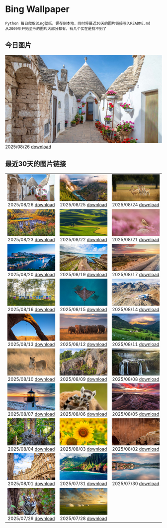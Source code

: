 # Bing Wallpaper

```
Python 每日爬取Bing壁纸，保存到本地，同时将最近30天的图片链接写入README.md
从2009年开始至今的图片大部分都有，有几个实在是找不到了
```



## 今日图片


![](./images/2025/08/26/TrulliHouses_ZH-CN3856452406_1920x1080_2025-08-26.jpg)2025/08/26 [download](./images/2025/08/26/TrulliHouses_ZH-CN3856452406_1920x1080_2025-08-26.jpg)

## 最近30天的图片链接


|      |      |      |
| :----: | :----: | :----: |
|![](./images/2025/08/26/TrulliHouses_ZH-CN3856452406_1920x1080_2025-08-26.jpg)2025/08/26 [download](./images/2025/08/26/TrulliHouses_ZH-CN3856452406_1920x1080_2025-08-26.jpg)|![](./images/2025/08/25/YellowstoneRiver_ZH-CN3716808579_1920x1080_2025-08-25.jpg)2025/08/25 [download](./images/2025/08/25/YellowstoneRiver_ZH-CN3716808579_1920x1080_2025-08-25.jpg)|![](./images/2025/08/24/CervusDama_ZH-CN3603505811_1920x1080_2025-08-24.jpg)2025/08/24 [download](./images/2025/08/24/CervusDama_ZH-CN3603505811_1920x1080_2025-08-24.jpg)|
|![](./images/2025/08/23/ChushuY25_ZH-CN0495086720_1920x1080_2025-08-23.jpg)2025/08/23 [download](./images/2025/08/23/ChushuY25_ZH-CN0495086720_1920x1080_2025-08-23.jpg)|![](./images/2025/08/22/PalouseWA_ZH-CN2552273820_1920x1080_2025-08-22.jpg)2025/08/22 [download](./images/2025/08/22/PalouseWA_ZH-CN2552273820_1920x1080_2025-08-22.jpg)|![](./images/2025/08/21/WheatearBird_ZH-CN2663965839_1920x1080_2025-08-21.jpg)2025/08/21 [download](./images/2025/08/21/WheatearBird_ZH-CN2663965839_1920x1080_2025-08-21.jpg)|
|![](./images/2025/08/20/CitadelBonifacio_ZH-CN2130899430_1920x1080_2025-08-20.jpg)2025/08/20 [download](./images/2025/08/20/CitadelBonifacio_ZH-CN2130899430_1920x1080_2025-08-20.jpg)|![](./images/2025/08/19/GipuzcoaSummer_ZH-CN1926924422_1920x1080_2025-08-19.jpg)2025/08/19 [download](./images/2025/08/19/GipuzcoaSummer_ZH-CN1926924422_1920x1080_2025-08-19.jpg)|![](./images/2025/08/17/LyngvigLighthouse_ZH-CN0836204503_1920x1080_2025-08-17.jpg)2025/08/17 [download](./images/2025/08/17/LyngvigLighthouse_ZH-CN0836204503_1920x1080_2025-08-17.jpg)|
|![](./images/2025/08/16/ColorfulBeehives_ZH-CN0180195770_1920x1080_2025-08-16.jpg)2025/08/16 [download](./images/2025/08/16/ColorfulBeehives_ZH-CN0180195770_1920x1080_2025-08-16.jpg)|![](./images/2025/08/15/SpottedEagleRay_ZH-CN9894613260_1920x1080_2025-08-15.jpg)2025/08/15 [download](./images/2025/08/15/SpottedEagleRay_ZH-CN9894613260_1920x1080_2025-08-15.jpg)|![](./images/2025/08/14/PizNairPeak_ZH-CN8209144138_1920x1080_2025-08-14.jpg)2025/08/14 [download](./images/2025/08/14/PizNairPeak_ZH-CN8209144138_1920x1080_2025-08-14.jpg)|
|![](./images/2025/08/13/CoronaArch_ZH-CN5406267193_1920x1080_2025-08-13.jpg)2025/08/13 [download](./images/2025/08/13/CoronaArch_ZH-CN5406267193_1920x1080_2025-08-13.jpg)|![](./images/2025/08/12/KenyaElephants_ZH-CN7587207512_1920x1080_2025-08-12.jpg)2025/08/12 [download](./images/2025/08/12/KenyaElephants_ZH-CN7587207512_1920x1080_2025-08-12.jpg)|![](./images/2025/08/11/SantaMaddalena_ZH-CN7421083295_1920x1080_2025-08-11.jpg)2025/08/11 [download](./images/2025/08/11/SantaMaddalena_ZH-CN7421083295_1920x1080_2025-08-11.jpg)|
|![](./images/2025/08/10/LionessKenya_ZH-CN6791029673_1920x1080_2025-08-10.jpg)2025/08/10 [download](./images/2025/08/10/LionessKenya_ZH-CN6791029673_1920x1080_2025-08-10.jpg)|![](./images/2025/08/09/MaoriRock_ZH-CN5614685493_1920x1080_2025-08-09.jpg)2025/08/09 [download](./images/2025/08/09/MaoriRock_ZH-CN5614685493_1920x1080_2025-08-09.jpg)|![](./images/2025/08/08/IguazuArgentina_ZH-CN4457051931_1920x1080_2025-08-08.jpg)2025/08/08 [download](./images/2025/08/08/IguazuArgentina_ZH-CN4457051931_1920x1080_2025-08-08.jpg)|
|![](./images/2025/08/07/GasparillaLight_ZH-CN6855683859_1920x1080_2025-08-07.jpg)2025/08/07 [download](./images/2025/08/07/GasparillaLight_ZH-CN6855683859_1920x1080_2025-08-07.jpg)|![](./images/2025/08/06/BabyLemur_ZH-CN6617977758_1920x1080_2025-08-06.jpg)2025/08/06 [download](./images/2025/08/06/BabyLemur_ZH-CN6617977758_1920x1080_2025-08-06.jpg)|![](./images/2025/08/05/CaliforniaTidepool_ZH-CN6273815361_1920x1080_2025-08-05.jpg)2025/08/05 [download](./images/2025/08/05/CaliforniaTidepool_ZH-CN6273815361_1920x1080_2025-08-05.jpg)|
|![](./images/2025/08/04/LaplandOwl_ZH-CN6070251232_1920x1080_2025-08-04.jpg)2025/08/04 [download](./images/2025/08/04/LaplandOwl_ZH-CN6070251232_1920x1080_2025-08-04.jpg)|![](./images/2025/08/03/HappySunflower_ZH-CN5840993161_1920x1080_2025-08-03.jpg)2025/08/03 [download](./images/2025/08/03/HappySunflower_ZH-CN5840993161_1920x1080_2025-08-03.jpg)|![](./images/2025/08/02/FruitaPetroglyphs_ZH-CN5423905955_1920x1080_2025-08-02.jpg)2025/08/02 [download](./images/2025/08/02/FruitaPetroglyphs_ZH-CN5423905955_1920x1080_2025-08-02.jpg)|
|![](./images/2025/08/01/EdinburghFringe_ZH-CN5243292664_1920x1080_2025-08-01.jpg)2025/08/01 [download](./images/2025/08/01/EdinburghFringe_ZH-CN5243292664_1920x1080_2025-08-01.jpg)|![](./images/2025/07/31/NaPaliKauai_ZH-CN5070149838_1920x1080_2025-07-31.jpg)2025/07/31 [download](./images/2025/07/31/NaPaliKauai_ZH-CN5070149838_1920x1080_2025-07-31.jpg)|![](./images/2025/07/30/RibadesellaSummer_ZH-CN4852547359_1920x1080_2025-07-30.jpg)2025/07/30 [download](./images/2025/07/30/RibadesellaSummer_ZH-CN4852547359_1920x1080_2025-07-30.jpg)|
|![](./images/2025/07/29/TigerDay_ZH-CN4359136631_1920x1080_2025-07-29.jpg)2025/07/29 [download](./images/2025/07/29/TigerDay_ZH-CN4359136631_1920x1080_2025-07-29.jpg)|![](./images/2025/07/28/MongoliaYurts_ZH-CN4015475887_1920x1080_2025-07-28.jpg)2025/07/28 [download](./images/2025/07/28/MongoliaYurts_ZH-CN4015475887_1920x1080_2025-07-28.jpg)|

